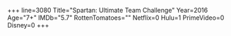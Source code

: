 +++
line=3080
Title="Spartan: Ultimate Team Challenge"
Year=2016
Age="7+"
IMDb="5.7"
RottenTomatoes=""
Netflix=0
Hulu=1
PrimeVideo=0
Disney=0
+++

